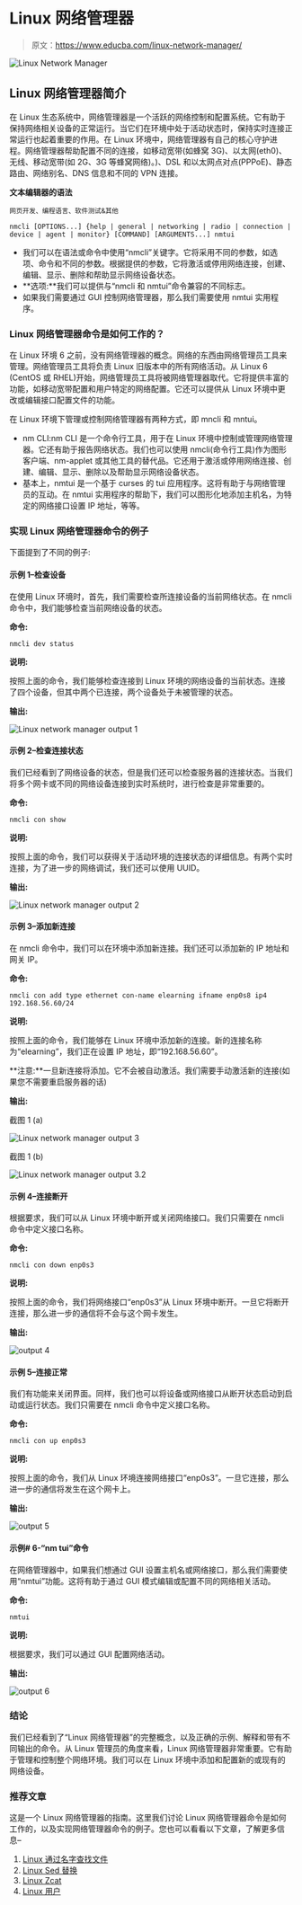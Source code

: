 # Linux 网络管理器

> 原文：<https://www.educba.com/linux-network-manager/>

![Linux Network Manager](img/2af6012e4bdc1315c9fe341ed28c13c7.png)



## Linux 网络管理器简介

在 Linux 生态系统中，网络管理器是一个活跃的网络控制和配置系统。它有助于保持网络相关设备的正常运行。当它们在环境中处于活动状态时，保持实时连接正常运行也起着重要的作用。在 Linux 环境中，网络管理器有自己的核心守护进程。网络管理器帮助配置不同的连接，如移动宽带(如蜂窝 3G)、以太网(eth0)、无线、移动宽带(如 2G、3G 等蜂窝网络)。)、DSL 和以太网点对点(PPPoE)、静态路由、网络别名、DNS 信息和不同的 VPN 连接。

**文本编辑器的语法**

<small>网页开发、编程语言、软件测试&其他</small>

`nmcli [OPTIONS...] {help | general | networking | radio | connection | device | agent | monitor} [COMMAND] [ARGUMENTS...] nmtui`

*   我们可以在语法或命令中使用“nmcli”关键字。它将采用不同的参数，如选项、命令和不同的参数。根据提供的参数，它将激活或停用网络连接，创建、编辑、显示、删除和帮助显示网络设备状态。
*   **选项:**我们可以提供与“nmcli 和 nmtui”命令兼容的不同标志。
*   如果我们需要通过 GUI 控制网络管理器，那么我们需要使用 nmtui 实用程序。

### Linux 网络管理器命令是如何工作的？

在 Linux 环境 6 之前，没有网络管理器的概念。网络的东西由网络管理员工具来管理。网络管理员工具将负责 Linux 旧版本中的所有网络活动。从 Linux 6 (CentOS 或 RHEL)开始，网络管理员工具将被网络管理器取代。它将提供丰富的功能，如移动宽带配置和用户特定的网络配置。它还可以提供从 Linux 环境中更改或编辑接口配置文件的功能。

在 Linux 环境下管理或控制网络管理器有两种方式，即 mncli 和 mntui。

*   nm CLI:nm CLI 是一个命令行工具，用于在 Linux 环境中控制或管理网络管理器。它还有助于报告网络状态。我们也可以使用 nmcli(命令行工具)作为图形客户端、nm-applet 或其他工具的替代品。它还用于激活或停用网络连接、创建、编辑、显示、删除以及帮助显示网络设备状态。
*   基本上，nmtui 是一个基于 curses 的 tui 应用程序。这将有助于与网络管理员的互动。在 nmtui 实用程序的帮助下，我们可以图形化地添加主机名，为特定的网络接口设置 IP 地址，等等。

### 实现 Linux 网络管理器命令的例子

下面提到了不同的例子:

#### 示例 1–检查设备

在使用 Linux 环境时，首先，我们需要检查所连接设备的当前网络状态。在 nmcli 命令中，我们能够检查当前网络设备的状态。

**命令:**

`nmcli dev status`

**说明:**

按照上面的命令，我们能够检查连接到 Linux 环境的网络设备的当前状态。连接了四个设备，但其中两个已连接，两个设备处于未被管理的状态。

**输出:**

![Linux network manager output 1](img/8fd472535eaaae266a26db88c6fafcfc.png)



#### 示例 2–检查连接状态

我们已经看到了网络设备的状态，但是我们还可以检查服务器的连接状态。当我们将多个网卡或不同的网络设备连接到实时系统时，进行检查是非常重要的。

**命令:**

`nmcli con show`

**说明:**

按照上面的命令，我们可以获得关于活动环境的连接状态的详细信息。有两个实时连接，为了进一步的网络调试，我们还可以使用 UUID。

**输出:**

![Linux network manager output 2](img/59f282fc24ace4b40665cf93a37f4985.png)



#### 示例 3–添加新连接

在 nmcli 命令中，我们可以在环境中添加新连接。我们还可以添加新的 IP 地址和网关 IP。

**命令:**

`nmcli con add type ethernet con-name elearning ifname enp0s8 ip4 192.168.56.60/24`

**说明:**

按照上面的命令，我们能够在 Linux 环境中添加新的连接。新的连接名称为“elearning”，我们正在设置 IP 地址，即“192.168.56.60”。

**注意:**一旦新连接将添加。它不会被自动激活。我们需要手动激活新的连接(如果您不需要重启服务器的话)

**输出:**

截图 1 (a)

![Linux network manager output 3](img/364f5821e5f7cf02616371b82b4123e1.png)



截图 1 (b)

![Linux network manager output 3.2](img/8a98493996e37b93e24d9d108a0de1f4.png)



#### 示例 4–连接断开

根据要求，我们可以从 Linux 环境中断开或关闭网络接口。我们只需要在 nmcli 命令中定义接口名称。

**命令:**

`nmcli con down enp0s3`

**说明:**

按照上面的命令，我们将网络接口“enp0s3”从 Linux 环境中断开。一旦它将断开连接，那么进一步的通信将不会与这个网卡发生。

**输出:**

![output 4](img/4e76e13871794db535c61d3198b4e970.png)



#### 示例 5–连接正常

我们有功能来关闭界面。同样，我们也可以将设备或网络接口从断开状态启动到启动或运行状态。我们只需要在 nmcli 命令中定义接口名称。

**命令:**

`nmcli con up enp0s3`

**说明:**

按照上面的命令，我们从 Linux 环境连接网络接口“enp0s3”。一旦它连接，那么进一步的通信将发生在这个网卡上。

**输出:**

![output 5](img/3b6fe09b1528d11689788f5c85557eec.png)



#### 示例# 6-“nm tui”命令

在网络管理器中，如果我们想通过 GUI 设置主机名或网络接口，那么我们需要使用“nmtui”功能。这将有助于通过 GUI 模式编辑或配置不同的网络相关活动。

**命令:**

`nmtui`

**说明:**

根据要求，我们可以通过 GUI 配置网络活动。

**输出:**

![output 6](img/c514fc8bd389a120e96e1278c65fdb81.png)



### 结论

我们已经看到了“Linux 网络管理器”的完整概念，以及正确的示例、解释和带有不同输出的命令。从 Linux 管理员的角度来看，Linux 网络管理器非常重要。它有助于管理和控制整个网络环境。我们可以在 Linux 环境中添加和配置新的或现有的网络设备。

### 推荐文章

这是一个 Linux 网络管理器的指南。这里我们讨论 Linux 网络管理器命令是如何工作的，以及实现网络管理器命令的例子。您也可以看看以下文章，了解更多信息–

1.  [Linux 通过名字查找文件](https://www.educba.com/linux-find-file-by-name/)
2.  [Linux Sed 替换](https://www.educba.com/linux-sed-replace/)
3.  [Linux Zcat](https://www.educba.com/linux-zcat/)
4.  [Linux 用户](https://www.educba.com/linux-users/)





